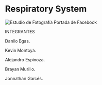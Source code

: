 #  Respiratory System
![Estudio de Fotografía Portada de Facebook](https://github.com/JonnatGarces/Proyecto-Sistemas-Inteligentes/assets/124941019/29a3375f-4ada-49c4-b020-9bd137bcf0ce)

INTEGRANTES

Danilo Egas.

Kevin Montoya.

Alejandro Espinoza.

Brayan Murillo.

Jonnathan Garcés.


